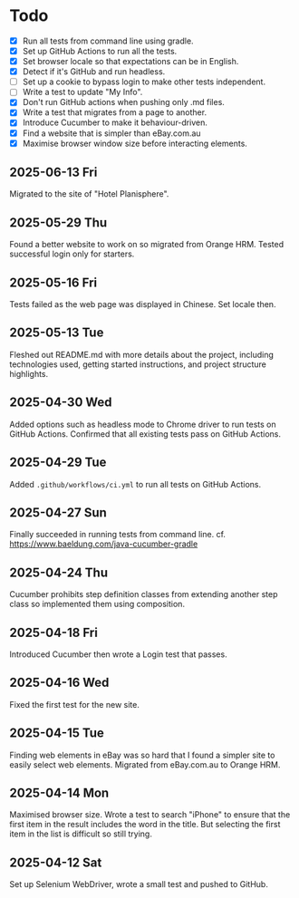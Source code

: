 # Todo
- [x] Run all tests from command line using gradle.
- [x] Set up GitHub Actions to run all the tests.
- [x] Set browser locale so that expectations can be in English.
- [x] Detect if it's GitHub and run headless.
- [ ] Set up a cookie to bypass login to make other tests independent.
- [ ] Write a test to update "My Info".
- [x] Don't run GitHub actions when pushing only .md files. 
- [x] Write a test that migrates from a page to another.
- [x] Introduce Cucumber to make it behaviour-driven.
- [x] Find a website that is simpler than eBay.com.au
- [x] Maximise browser window size before interacting elements.

## 2025-06-13 Fri
Migrated to the site of "Hotel Planisphere".

## 2025-05-29 Thu
Found a better website to work on so migrated from Orange HRM. Tested successful login only for starters.

## 2025-05-16 Fri
Tests failed as the web page was displayed in Chinese. Set locale then.

## 2025-05-13 Tue
Fleshed out README.md with more details about the project, including technologies used, getting started instructions, and project structure highlights.

## 2025-04-30 Wed
Added options such as headless mode to Chrome driver to run tests on GitHub Actions.
Confirmed that all existing tests pass on GitHub Actions.

## 2025-04-29 Tue
Added `.github/workflows/ci.yml` to run all tests on GitHub Actions.

## 2025-04-27 Sun
Finally succeeded in running tests from command line.
cf. https://www.baeldung.com/java-cucumber-gradle

## 2025-04-24 Thu
Cucumber prohibits step definition classes from extending another step class so implemented them using composition.

## 2025-04-18 Fri
Introduced Cucumber then wrote a Login test that passes.

## 2025-04-16 Wed
Fixed the first test for the new site.

## 2025-04-15 Tue
Finding web elements in eBay was so hard that I found a simpler site to easily select web elements.
Migrated from eBay.com.au to Orange HRM.

## 2025-04-14 Mon
Maximised browser size. 
Wrote a test to search "iPhone" to ensure that the first item in the result includes the word in the title. But selecting the first item in the list is difficult so still trying.

## 2025-04-12 Sat
Set up Selenium WebDriver, wrote a small test and pushed to GitHub.
